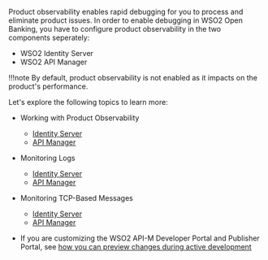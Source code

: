 Product observability enables rapid debugging for you to process and eliminate product issues. In order to enable debugging 
in WSO2 Open Banking, you have to configure product observability in the two components seperately:

- WSO2 Identity Server
- WSO2 API Manager

!!!note
    By default, product observability is not enabled as it impacts on the product's performance.

Let's explore the following topics to learn more:

- Working with Product Observability

    - [Identity Server](https://apim.docs.wso2.com/en/3.1.0/administer/logging-and-monitoring/monitoring/working-with-observability/)
    - [API Manager](https://is.docs.wso2.com/en/latest/setup/working-with-product-observability/)

- Monitoring Logs

    - [Identity Server](https://apim.docs.wso2.com/en/3.1.0/administer/logging-and-monitoring/logging/setting-up-logging/)
    - [API Manager](https://is.docs.wso2.com/en/latest/setup/monitoring-logs/)
    
- Monitoring TCP-Based Messages
    
    - [Identity Server](https://is.docs.wso2.com/en/latest/setup/monitoring-tcp-based-messages/)
    - [API Manager](https://apim.docs.wso2.com/en/3.1.0/administer/logging-and-monitoring/monitoring/monitoring-tcp-based-messages/)
    
- If you are customizing the WSO2 API-M Developer Portal and Publisher Portal, see [how you can preview changes during active development](https://apim.docs.wso2.com/en/3.1.0/develop/customizations/advanced-ui-customization/#production-build-vs-development-build)
